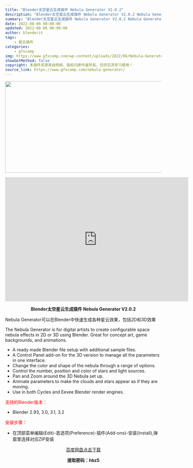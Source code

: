 ```yaml
---
title: "Blender太空星云生成插件 Nebula Generator V2.0.2"
description: "Blender太空星云生成插件 Nebula Generator V2.0.2 Nebula Generator可以在Blender中快速生成各种星云效果，包括2D和3D效果 The Nebula G..."
summary: "Blender太空星云生成插件 Nebula Generator V2.0.2 Nebula Generator可以在Blender中快速生成各种星云效果，包括2D和3D效果 The Nebula G..."
date: 2022-08-06 00:00:00
updated: 2022-08-06 00:00:00
author: blenderit
tags: 
    - 星云插件
categories:
    - gfxcamp
img: https://www.gfxcamp.com/wp-content/uploads/2022/08/Nebula-Generator.jpg
showGetMethod: false
copyright: 本插件资源来自网络，版权归原作者所有，仅供交流学习使用！
source_link: https://www.gfxcamp.com/nebula-generator/
---
```

<div><p><img decoding="async" class="aligncenter size-full wp-image-105785" src="https://www.gfxcamp.com/wp-content/uploads/2022/08/Nebula-Generator.jpg" data-src="https://www.gfxcamp.com/wp-content/uploads/2022/08/Nebula-Generator.jpg" alt="" width="590" height="295" data-srcset="https://www.gfxcamp.com/wp-content/uploads/2022/08/Nebula-Generator.jpg 590w, https://www.gfxcamp.com/wp-content/uploads/2022/08/Nebula-Generator-150x75.jpg 150w" data-sizes="(max-width: 590px) 100vw, 590px"></p><p style="text-align: center;"><iframe loading="lazy" src="https://player.youku.com/embed/XNTg5MTU4MTU4OA==" width="590" height="400" frameborder="0" allowfullscreen="allowfullscreen" data-mce-fragment="1"></iframe></p><p style="text-align: center;"><strong>Blender太空星云生成插件 Nebula Generator V2.0.2</strong></p><p>Nebula Generator可以在Blender中快速生成各种星云效果，包括2D和3D效果</p><p>The Nebula Generator is for digital artists to create configurable space nebula effects in 2D or 3D using Blender. Great for concept art, game backgrounds, and animations.</p><ul>
<li>A ready made Blender file setup with additional sample files.</li>
<li>A Control Panel add-on for the 3D version to manage all the parameters in one interface.</li>
<li>Change the color and shape of the nebula through a range of options.</li>
<li>Control the number, position and color of stars and light sources.</li>
<li>Pan and Zoom around the 3D Nebula set up.</li>
<li>Animate parameters to make the clouds and stars appear as if they are moving.</li>
<li>Use in both Cycles and Eevee Blender render engines.</li>
</ul><p style="text-align: left;"><span style="color: #ff0000;">支持的Blender版本：</span></p><ul>
<li style="text-align: left;">Blender 2.93, 3.0, 3.1, 3.2</li>
</ul><p style="text-align: left;"><span style="color: #ff0000;">安装步骤：</span></p><ul>
<li>在顶部菜单编辑(Edit)-首选项(Preference)-插件(Add-ons)-安装(Install),弹窗里选择对应ZIP安装</li>
</ul><p style="text-align: center;"><a class="maxbutton-3 maxbutton maxbutton-baidu" target="_blank" rel="noopener" href="https://pan.baidu.com/s/1tcwb732Zypvd-Sl0G8Y7pw?pwd=hbz5"><span class="mb-text">百度网盘点击下载</span></a></p><p style="text-align: center;"><strong>提取密码：hbz5</strong></p></div>